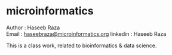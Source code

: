 # microinformatics
Author : Haseeb Raza <br>
Email : haseebraza@microinformatics.org
linkedin : Haseeb Raza


This is a class work, related to bioinformatics &amp; data science.
